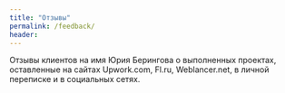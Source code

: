 ```yaml
---
title: "Отзывы"
permalink: /feedback/
header:
---
```

Отзывы клиентов на имя Юрия Берингова о выполненных проектах, оставленные на сайтах Upwork.com, Fl.ru, Weblancer.net, в личной переписке и в социальных сетях.
